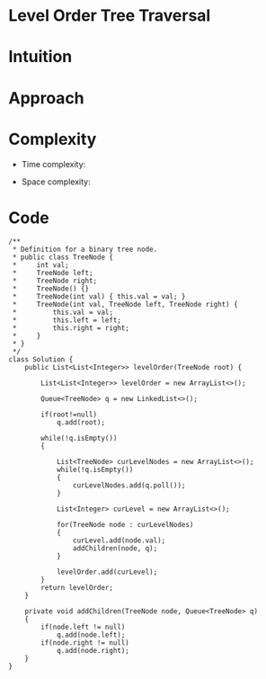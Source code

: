 # Level Order Tree Traversal

# Intuition
<!-- Describe your first thoughts on how to solve this problem. -->

# Approach
<!-- Describe your approach to solving the problem. -->

# Complexity
- Time complexity:
<!-- Add your time complexity here, e.g. $$O(n)$$ -->

- Space complexity:
<!-- Add your space complexity here, e.g. $$O(n)$$ -->

# Code
```
/**
 * Definition for a binary tree node.
 * public class TreeNode {
 *     int val;
 *     TreeNode left;
 *     TreeNode right;
 *     TreeNode() {}
 *     TreeNode(int val) { this.val = val; }
 *     TreeNode(int val, TreeNode left, TreeNode right) {
 *         this.val = val;
 *         this.left = left;
 *         this.right = right;
 *     }
 * }
 */
class Solution {
    public List<List<Integer>> levelOrder(TreeNode root) {

        List<List<Integer>> levelOrder = new ArrayList<>();

        Queue<TreeNode> q = new LinkedList<>();

        if(root!=null)
            q.add(root);

        while(!q.isEmpty())
        {

            List<TreeNode> curLevelNodes = new ArrayList<>();
            while(!q.isEmpty())
            {
                curLevelNodes.add(q.poll());
            }

            List<Integer> curLevel = new ArrayList<>();

            for(TreeNode node : curLevelNodes)
            {
                curLevel.add(node.val);
                addChildren(node, q);
            }

            levelOrder.add(curLevel);
        }
        return levelOrder;      
    }

    private void addChildren(TreeNode node, Queue<TreeNode> q)
    {
        if(node.left != null)
            q.add(node.left);
        if(node.right != null)
            q.add(node.right);
    }
}
```